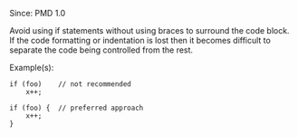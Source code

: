 Since: PMD 1.0

Avoid using if statements without using braces to surround the code block. If the code 
formatting or indentation is lost then it becomes difficult to separate the code being
controlled from the rest.

Example(s):
```
if (foo)	// not recommended
	x++;

if (foo) {	// preferred approach
	x++;
}
```
